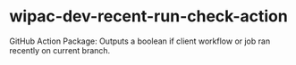 # wipac-dev-recent-run-check-action
GitHub Action Package: Outputs a boolean if client workflow or job ran recently on current branch.
